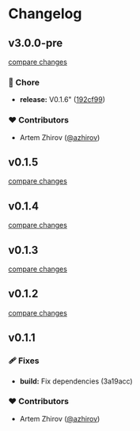 # Changelog


## v3.0.0-pre

[compare changes](https://github.com/azhirov/nuxt-vuedoc/compare/v0.1.6...v3.0.0-pre)

### 🏡 Chore

- **release:** V0.1.6" ([192cf99](https://github.com/azhirov/nuxt-vuedoc/commit/192cf99))

### ❤️ Contributors

- Artem Zhirov ([@azhirov](http://github.com/azhirov))

## v0.1.5

[compare changes](https://undefined/undefined/compare/v0.1.4...v0.1.5)

## v0.1.4

[compare changes](https://undefined/undefined/compare/v0.1.3...v0.1.4)

## v0.1.3

[compare changes](https://undefined/undefined/compare/v0.1.2...v0.1.3)

## v0.1.2

[compare changes](https://undefined/undefined/compare/v0.1.1...v0.1.2)

## v0.1.1


### 🩹 Fixes

  - **build:** Fix dependencies (3a19acc)

### ❤️  Contributors

- Artem Zhirov ([@azhirov](http://github.com/azhirov))

